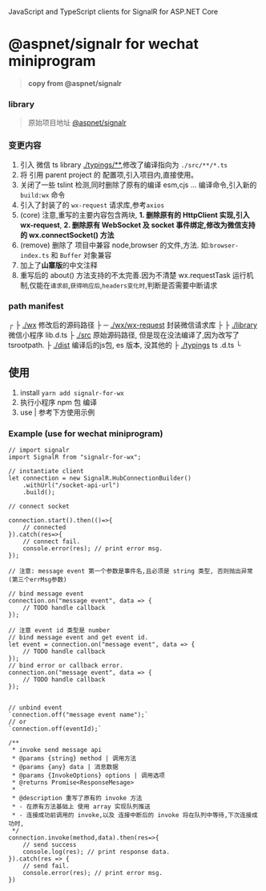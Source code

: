 JavaScript and TypeScript clients for SignalR for ASP.NET Core

# @aspnet/signalr for wechat miniprogram

> **copy from @aspnet/signalr**

### library

> 原始项目地址 [@aspnet/signalr](https://github.com/aspnet/SignalR#readme)

### 变更内容

1.  引入 微信 ts library [./typings/\*\*](/typings),修改了编译指向为 `./src/**/*.ts`
2.  将 引用 parent project 的 配置项,引入项目内,直接使用。
3.  关闭了一些 tslint 检测,同时删除了原有的编译 esm,cjs ... 编译命令,引入新的 `build:wx` 命令
4.  引入了封装了的 `wx-request` 请求库,参考`axios`
5.  (core) 注意,重写的主要内容包含两块, **1. 删除原有的 HttpClient 实现,引入 wx-request**, **2. 删除原有 WebSocket 及 socket 事件绑定,修改为微信支持的 wx.connectSocket() 方法**
6.  (remove) 删除了 项目中兼容 node,browser 的文件,方法. 如:`browser-index.ts` 和 `Buffer` 对象兼容
7.  加上了**山寨版**的中文注释
8.  重写后的 about() 方法支持的不太完善.因为不清楚 wx.requestTask 运行机制,仅能在`请求前`,`获得响应后`,`headers变化时`,判断是否需要中断请求


### path manifest

 ┌
 ├ [./wx](./wx) 修改后的源码路径
 ├ ─ [./wx/wx-request](./wx/wx-request) 封装微信请求库
 ├
 ├ [./library](./library) 微信小程序 lib.d.ts 
 ├ [./src](./src) 原始源码路径, 但是现在没法编译了,因为改写了 tsrootpath.
 ├ [./dist](./dist) 编译后的js包, es 版本, 没其他的
 ├ [./typings](./typings) ts .d.ts
 └ 

## 使用

1. install `yarn add signalr-for-wx`
2. 执行小程序 npm 包 编译
3. use | 参考下方使用示例

### Example (use for wechat miniprogram)

```
// import signalr
import SignalR from "signalr-for-wx";

// instantiate client
let connection = new SignalR.HubConnectionBuilder()
    .withUrl("/socket-api-url")
    .build();

// connect socket

connection.start().then(()=>{
    // connected
}).catch(res=>{
    // connect fail.
    console.error(res); // print error msg.
});

// 注意: message event 第一个参数是事件名,且必须是 string 类型, 否则抛出异常(第三个errMsg参数)

// bind message event
connection.on("message event", data => {
    // TODO handle callback
});

// 注意 event id 类型是 number
// bind message event and get event id.
let event = connection.on("message event", data => {
    // TODO handle callback
});
// bind error or callback error.
connection.on("message event", data => {
    // TODO handle callback
});


// unbind event
`connection.off("message event name");`
// or
`connection.off(eventId);`

/**
 * invoke send message api
 * @params {string} method | 调用方法
 * @params {any} data | 消息数据
 * @params {InvokeOptions} options | 调用选项
 * @returns Promise<ResponseMesage>
 *
 * @description 重写了原有的 invoke 方法
 * - 在原有方法基础上 使用 array 实现队列推送
 * - 连接成功前调用的 invoke,以及 连接中断后的 invoke 将在队列中等待,下次连接成功时,
 */
connection.invoke(method,data).then(res=>{
    // send success
    console.log(res); // print response data.
}).catch(res => {
    // send fail.
    console.error(res); // print error msg.
})
```
